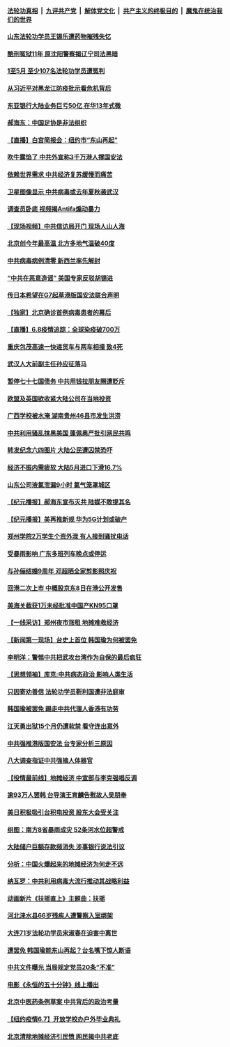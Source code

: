 

####  [法轮功真相](../../../../basic/blob/master/README.md?t=06090401) &nbsp;|&nbsp; [九评共产党](../../../../9ping.md/blob/master/README.md?t=06090401) &nbsp;|&nbsp; [解体党文化](../../../../jtdwh.md/blob/master/README.md?t=06090401)  &nbsp;|&nbsp; [共产主义的终极目的](../../../../gczydzjmd.md/blob/master/README.md?t=06090401) &nbsp;|&nbsp; [魔鬼在统治我们的世界](../../../../mgztzwmdsj.md/blob/master/README.md?t=06090401) 

#### [山东法轮功学员王锡乐遭药物摧残失忆](../pages/nsc413/n12170906.md?t=06090401) 

#### [酷刑冤狱11年 原沈阳警察揭辽宁司法黑暗](../pages/nsc413/n12170985.md?t=06090401) 

#### [1至5月 至少107名法轮功学员遭冤判](../pages/nsc413/n12170362.md?t=06090401) 

#### [从习近平对黑龙江防疫批示看危机背后](../pages/nsc413/n12167999.md?t=06090401) 

#### [东亚银行大陆业务巨亏50亿 在华13年式微](../pages/nsc413/n12170806.md?t=06090401) 

#### [郝海东：中国足协是非法组织](../pages/nsc413/n12170729.md?t=06090401) 

#### [【直播】白宫简报会：纽约市“东山再起”](../pages/nsc413/n12170897.md?t=06090401) 

#### [吹牛露馅了 中共外宣称3千万港人撑国安法](../pages/nsc413/n12170917.md?t=06090401) 

#### [依赖世界需求 中共经济复苏缓慢而痛苦](../pages/nsc413/n12170876.md?t=06090401) 

#### [卫星图像显示 中共病毒或去年夏秋袭武汉](../pages/nsc413/n12170842.md?t=06090401) 

#### [调查员卧底 视频揭Antifa煽动暴力](../pages/nsc413/n12169572.md?t=06090401) 

#### [【现场视频】中共信访局开门 现场人山人海](../pages/nsc413/n12170411.md?t=06090401) 

#### [北京创今年最高温 北方多地气温破40度](../pages/nsc413/n12170655.md?t=06090401) 


#### [中共病毒病例清零 新西兰率先解封](../pages/nsc413/n12170602.md?t=06090401) 

#### [“中共在恶意造谣” 美国专家反驳胡锡进](../pages/nsc413/n12170642.md?t=06090401) 

#### [传日本希望在G7起草港版国安法联合声明](../pages/nsc413/n12170630.md?t=06090401) 

#### [【独家】北京确诊首例病毒患者的幕后](../pages/nsc413/n12166553.md?t=06090401) 

#### [【直播】6.8疫情追踪：全球染疫破700万](../pages/nsc413/n12170369.md?t=06090401) 

#### [重庆包茂高速一快递货车与两车相撞 致4死](../pages/nsc413/n12170391.md?t=06090401) 

#### [武汉人大前副主任孙应征落马](../pages/nsc413/n12170200.md?t=06090401) 

#### [暂停七十七国债务 中共用钱拉朋友圈遭贬斥](../pages/nsc413/n12170113.md?t=06090401) 

#### [欧盟及英国欲收紧大陆公司在当地投资](../pages/nsc413/n12169944.md?t=06090401) 

#### [广西学校被水淹 湖南贵州46县市发生洪涝](../pages/nsc413/n12169872.md?t=06090401) 

#### [中共利用骚乱抹黑美国 蓬佩奥严批引网民共鸣](../pages/nsc413/n12169006.md?t=06090401) 

#### [转发纪念六四图片 大陆公民遭囚禁恐吓](../pages/nsc413/n12169398.md?t=06090401) 

#### [经济不振内需疲软 大陆5月进口下滑16.7%](../pages/nsc413/n12169303.md?t=06090401) 

#### [山东公司液氯泄漏9小时 氯气笼罩城区](../pages/nsc413/n12169714.md?t=06090401) 

#### [【纪元播报】郝海东宣布灭共 陆媒不敢提其名](../pages/nsc413/n12169266.md?t=06090401) 

#### [【纪元播报】美再推新规 华为5G计划或破产](../pages/nsc413/n12169282.md?t=06090401) 

#### [郑州学院2万学生个资外泄 有人接到骚扰电话](../pages/nsc413/n12169356.md?t=06090401) 

#### [受暴雨影响 广东多班列车晚点或停运](../pages/nsc413/n12169455.md?t=06090401) 

#### [与孙俪结婚9周年 邓超晒全家剪影照庆祝](../pages/nsc413/n12168949.md?t=06090401) 

#### [回港二次上市 中概股京东8日在港公开发售](../pages/nsc413/n12169069.md?t=06090401) 

#### [美海关截获1万未经批准中国产KN95口罩](../pages/nsc413/n12169314.md?t=06090401) 

#### [【一线采访】郑州夜市涨租 地摊难救经济](../pages/nsc413/n12169193.md?t=06090401) 

#### [【新闻第一现场】台史上首位 韩国瑜为何被罢免](../pages/nsc413/n12169041.md?t=06090401) 

#### [李明洋：警惕中共把武攻台湾作为自保的最后疯狂](../pages/nsc413/n12168800.md?t=06090401) 

#### [【思想领袖】库克:中共病态政治 影响人类生活](../pages/nsc413/n12082866.md?t=06090401) 

#### [只因寄劝善信 法轮功学员靳利国遭非法庭审](../pages/nsc413/n12158362.md?t=06090401) 

#### [韩国瑜被罢免 踢走中共代理人香港有功劳](../pages/nsc413/n12169047.md?t=06090401) 

#### [江天勇出狱15个月仍遭软禁 看守连出意外](../pages/nsc413/n12163809.md?t=06090401) 

#### [中共强推港版国安法 台专家分析三原因](../pages/nsc413/n12168124.md?t=06090401) 

#### [八大调查指证中共强摘人体器官](../pages/nsc413/n12168705.md?t=06090401) 

#### [【役情最前线】地摊经济 中宣部与李克强唱反调](../pages/nsc413/n12168872.md?t=06090401) 

#### [逾93万人罢韩 台导演王育麟告慰故人吴朋奉](../pages/nsc413/n12168711.md?t=06090401) 

#### [美日积极吸引台积电投资 股东大会受关注](../pages/nsc413/n12168917.md?t=06090401) 

#### [组图：南方8省暴雨成灾 52条河水位超警戒](../pages/nsc413/n12168761.md?t=06090401) 

#### [大陆储户巨额存款频消失 涉事银行说法引议](../pages/nsc413/n12168723.md?t=06090401) 

#### [分析：中国火爆起来的地摊经济为何走不远](../pages/nsc413/n12168655.md?t=06090401) 

#### [纳瓦罗：中共利用病毒大流行推动其战略利益](../pages/nsc413/n12168653.md?t=06090401) 

#### [动画新片《扶摇直上》主题曲：扶摇](../pages/nsc413/n12168791.md?t=06090401) 

#### [河北涞水县66岁残疾人遭警察入室绑架](../pages/nsc413/n12163891.md?t=06090401) 

#### [大连71岁法轮功学员宋淑春在迫害中离世](../pages/nsc413/n12167904.md?t=06090401) 

#### [遭罢免 韩国瑜能东山再起？台名嘴下惊人断语](../pages/nsc413/n12167087.md?t=06090401) 

#### [中共文件曝光 当局规定党员20条“不准”](../pages/nsc413/n12168590.md?t=06090401) 

#### [电影《永恒的五十分钟》线上播出](../pages/nsc413/n12162005.md?t=06090401) 

#### [北京中医药条例草案 中共背后的政治考量](../pages/nsc413/n12168383.md?t=06090401) 

#### [【纽约疫情6.7】开放学校办户外毕业典礼](../pages/nsc413/n12167951.md?t=06090401) 

#### [北京清除地摊经济引民愤 网民揭中共老底](../pages/nsc413/n12168485.md?t=06090401) 

